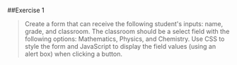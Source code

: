##Exercise 1
>Create a form that can receive the following student's inputs:
>name, grade, and classroom. The classroom should be a
>select field with the following options: Mathematics, Physics,
>and Chemistry. Use CSS to style the form and JavaScript to
>display the field values (using an alert box) when clicking a
>button.